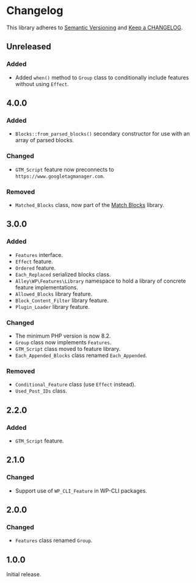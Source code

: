 # Changelog

This library adheres to [Semantic Versioning](https://semver.org/) and [Keep a CHANGELOG](https://keepachangelog.com/en/1.0.0/).

## Unreleased

### Added

- Added `when()` method to `Group` class to conditionally include features without using `Effect`.

## 4.0.0

### Added

- `Blocks::from_parsed_blocks()` secondary constructor for use with an array of parsed blocks.

### Changed

- `GTM_Script` feature now preconnects to `https://www.googletagmanager.com`.

### Removed

- `Matched_Blocks` class, now part of the [Match Blocks](https://packagist.org/packages/alleyinteractive/wp-match-blocks) library.

## 3.0.0

### Added

- `Features` interface.
- `Effect` feature.
- `Ordered` feature.
- `Each_Replaced` serialized blocks class.
- `Alley\WP\Features\Library` namespace to hold a library of concrete feature implementations.
- `Allowed_Blocks` library feature.
- `Block_Content_Filter` library feature.
- `Plugin_Loader` library feature.

### Changed

- The minimum PHP version is now 8.2.
- `Group` class now implements `Features`.
- `GTM_Script` class moved to feature library.
- `Each_Appended_Blocks` class renamed `Each_Appended`.

### Removed

- `Conditional_Feature` class (use `Effect` instead).
- `Used_Post_IDs` class.

## 2.2.0

### Added

- `GTM_Script` feature.

## 2.1.0

### Changed

- Support use of `WP_CLI_Feature` in WP-CLI packages.

## 2.0.0

### Changed

- `Features` class renamed `Group`.

## 1.0.0

Initial release.
